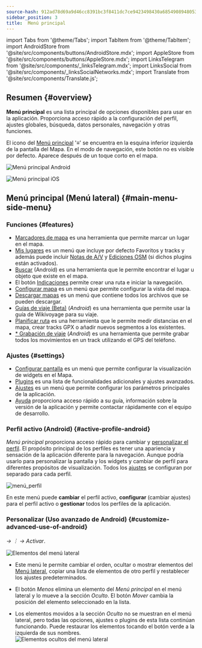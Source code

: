 ```yaml
---
source-hash: 912ad78d69a9d46cc8391bc3f8411dc7ce9423498430a6854908948053c3f739
sidebar_position: 3
title:  Menú principal
---
```

import Tabs from '@theme/Tabs';
import TabItem from '@theme/TabItem';
import AndroidStore from '@site/src/components/buttons/AndroidStore.mdx';
import AppleStore from '@site/src/components/buttons/AppleStore.mdx';
import LinksTelegram from '@site/src/components/_linksTelegram.mdx';
import LinksSocial from '@site/src/components/_linksSocialNetworks.mdx';
import Translate from '@site/src/components/Translate.js';




## Resumen {#overview}

**Menú principal** es una lista principal de opciones disponibles para usar en la aplicación. Proporciona acceso rápido a la configuración del perfil, ajustes globales, búsqueda, datos personales, navegación y otras funciones.

El icono del [Menú principal](../widgets/map-buttons.md#main-menu) '&#8801;' se encuentra en la esquina inferior izquierda de la pantalla del Mapa. En el modo de navegación, este botón no es visible por defecto. Aparece después de un toque corto en el mapa.

<Tabs groupId="operating-systems" queryString="current-os">

<TabItem value="android" label="Android">

![Menú principal Android](@site/static/img/menu/main_menu_android.png)

</TabItem>

<TabItem value="ios" label="iOS">

![Menú principal iOS](@site/static/img/menu/main_menu_ios.png)

</TabItem>

</Tabs>


## Menú principal (Menú lateral) {#main-menu-side-menu}

### Funciones {#features}

- [Marcadores de mapa](../personal/markers.md) es una herramienta que permite marcar un lugar en el mapa.
- [Mis lugares](../personal/myplaces.md) es un menú que incluye por defecto Favoritos y tracks y además puede incluir [Notas de A/V](../plugins/audio-video-notes.md) y [Ediciones OSM](../plugins/osm-editing.md) (si dichos plugins están activados).
- [Buscar](../search/index.md) (Android) es una herramienta que le permite encontrar el lugar u objeto que existe en el mapa.
- El botón [Indicaciones](../widgets/map-buttons.md#directions) permite crear una ruta e iniciar la navegación.
- [Configurar mapa](../map/configure-map-menu.md) es un menú que permite configurar la vista del mapa.
- [Descargar mapas](../start-with/download-maps.md) es un menú que contiene todos los archivos que se pueden descargar.
- [Guías de viaje (Beta)](../plan-route/travel-guides.md) (*Android*) es una herramienta que permite usar la guía de Wikivoyage para su viaje.
- [Planificar ruta](../plan-route/create-route.md) es una herramienta que le permite medir distancias en el mapa, crear tracks GPX o añadir nuevos segmentos a los existentes.
- [* Grabación de viaje](../plugins/trip-recording.md) (*Android*) es una herramienta que permite grabar todos los movimientos en un track utilizando el GPS del teléfono.

### Ajustes {#settings}

- [Configurar pantalla](../widgets/configure-screen.md) es un menú que permite configurar la visualización de widgets en el Mapa.
- [Plugins](../plugins/index.md#configure-plugin) es una lista de funcionalidades adicionales y ajustes avanzados.
- [Ajustes](../personal/global-settings.md) es un menú que permite configurar los parámetros principales de la aplicación.
- [Ayuda](./first-steps.md#offline-help) proporciona acceso rápido a su guía, información sobre la versión de la aplicación y permite contactar rápidamente con el equipo de desarrollo.

### Perfil activo (Android) {#active-profile-android}

*Menú principal* proporciona acceso rápido para cambiar y [personalizar el perfil](../personal/profiles.md). El propósito principal de los perfiles es tener una apariencia y sensación de la aplicación diferente para la navegación. Aunque podría usarlo para personalizar la pantalla y los widgets y cambiar de perfil para diferentes propósitos de visualización. Todos los [ajustes](../personal/profiles.md) se configuran por separado para cada perfil.

![menú_perfil](@site/static/img/menu/profile_menu.png)

En este menú puede **cambiar** el perfil activo, **configurar** (cambiar ajustes) para el perfil activo o **gestionar** todos los perfiles de la aplicación.


### Personalizar (Uso avanzado de Android) {#customize-advanced-use-of-android}

*<Translate android="true" ids="shared_string_menu,configure_profile,ui_customization,shared_string_drawer"/> →  &#65049; → Activar*.  

![Elementos del menú lateral](@site/static/img/settings/drawer_menu_correct.png)  

- Este menú le permite cambiar el orden, ocultar o mostrar elementos del [Menú lateral](../personal/profiles.md#drawer), copiar una lista de elementos de otro perfil y restablecer los ajustes predeterminados.  

- El botón *Menos* elimina un elemento del *Menú principal* en el menú lateral y lo mueve a la sección *Oculto*. El botón *Mover* cambia la posición del elemento seleccionado en la lista.  

- Los elementos movidos a la sección *Oculto* no se muestran en el menú lateral, pero todas las opciones, ajustes o plugins de esta lista continúan funcionando. Puede restaurar los elementos tocando el botón verde a la izquierda de sus nombres.  
    ![Elementos ocultos del menú lateral](@site/static/img/settings/drawer_menu_hidden_items.png)